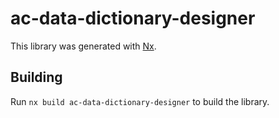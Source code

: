 # ac-data-dictionary-designer

This library was generated with [Nx](https://nx.dev).

## Building

Run `nx build ac-data-dictionary-designer` to build the library.
